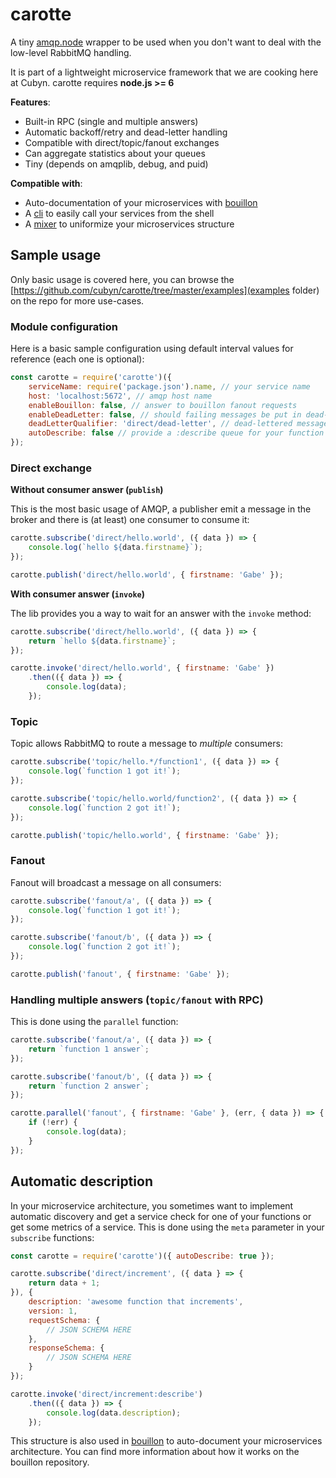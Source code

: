 # carotte
A tiny [amqp.node](https://github.com/squaremo/amqp.node) wrapper to be used when you don't want to deal with the low-level RabbitMQ handling.

It is part of a lightweight microservice framework that we are cooking here at Cubyn. carotte requires **node.js >= 6**

**Features**:
  - Built-in RPC (single and multiple answers)
  - Automatic backoff/retry and dead-letter handling
  - Compatible with direct/topic/fanout exchanges
  - Can aggregate statistics about your queues
  - Tiny (depends on amqplib, debug, and puid)

**Compatible with**:
  - Auto-documentation of your microservices with [bouillon](https://github.com/cubyn/bouillon)
  - A [cli](https://github.com/cubyn/carotte-cli) to easily call your services from the shell
  - A [mixer](https://github.com/cubyn/carotte-mixer) to uniformize your microservices structure

## Sample usage

Only basic usage is covered here, you can browse the [https://github.com/cubyn/carotte/tree/master/examples](examples folder) on the repo for more use-cases.

### Module configuration

Here is a basic sample configuration using default interval values for reference (each one is optional):
```js
const carotte = require('carotte')({
    serviceName: require('package.json').name, // your service name
    host: 'localhost:5672', // amqp host name
    enableBouillon: false, // answer to bouillon fanout requests
    enableDeadLetter: false, // should failing messages be put in dead-letter?
    deadLetterQualifier: 'direct/dead-letter', // dead-lettered messages will be sent here
    autoDescribe: false // provide a :describe queue for your function
});
```

### Direct exchange

**Without consumer answer (`publish`)**

This is the most basic usage of AMQP, a publisher emit a message in the broker and there is (at least) one consumer to consume it:

```js
carotte.subscribe('direct/hello.world', ({ data }) => {
    console.log(`hello ${data.firstname}`);
});

carotte.publish('direct/hello.world', { firstname: 'Gabe' });
```

**With consumer answer (`invoke`)**

The lib provides you a way to wait for an answer with the `invoke` method:
```js
carotte.subscribe('direct/hello.world', ({ data }) => {
    return `hello ${data.firstname}`;
});

carotte.invoke('direct/hello.world', { firstname: 'Gabe' })
    .then(({ data }) => {
        console.log(data);
    });
```

### Topic
Topic allows RabbitMQ to route a message to *multiple* consumers:
```js
carotte.subscribe('topic/hello.*/function1', ({ data }) => {
    console.log(`function 1 got it!`);
});

carotte.subscribe('topic/hello.world/function2', ({ data }) => {
    console.log(`function 2 got it!`);
});

carotte.publish('topic/hello.world', { firstname: 'Gabe' });
```

### Fanout
Fanout will broadcast a message on all consumers:
```js
carotte.subscribe('fanout/a', ({ data }) => {
    console.log(`function 1 got it!`);
});

carotte.subscribe('fanout/b', ({ data }) => {
    console.log(`function 2 got it!`);
});

carotte.publish('fanout', { firstname: 'Gabe' });
```

### Handling multiple answers (`topic/fanout` with RPC)

This is done using the `parallel` function:
```js
carotte.subscribe('fanout/a', ({ data }) => {
    return `function 1 answer`;
});

carotte.subscribe('fanout/b', ({ data }) => {
    return `function 2 answer`;
});

carotte.parallel('fanout', { firstname: 'Gabe' }, (err, { data }) => {
    if (!err) {
        console.log(data);
    }
});
```

## Automatic description
In your microservice architecture, you sometimes want to implement automatic discovery and get a service check for one of your functions or get some metrics of a service. This is done using the `meta` parameter in your `subscribe` functions:

```js
const carotte = require('carotte')({ autoDescribe: true });

carotte.subscribe('direct/increment', ({ data } => {
    return data + 1;
}), {
    description: 'awesome function that increments',
    version: 1,
    requestSchema: {
        // JSON SCHEMA HERE
    },
    responseSchema: {
        // JSON SCHEMA HERE
    }
});

carotte.invoke('direct/increment:describe')
    .then(({ data }) => {
        console.log(data.description);
    });
```

This structure is also used in [bouillon](https://github.com/cubyn/bouillon) to auto-document your microservices architecture. You can find more information about how it works on the bouillon repository.
